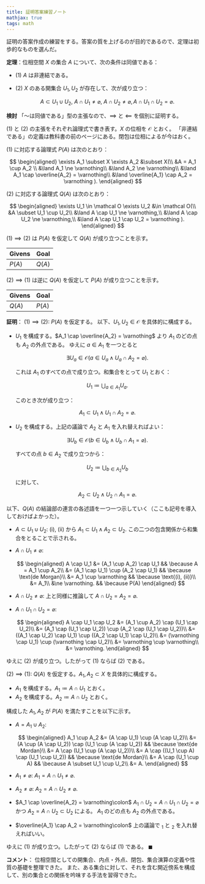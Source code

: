 ```yaml
---
title: 証明答案練習ノート
mathjax: true
tags: math
---
```


証明の答案作成の練習をする。答案の質を上げるのが目的であるので、定理は初歩的なものを選んだ。

**定理**：位相空間 $X$ の集合 $A$ について、次の条件は同値である：

* $(1)$ $A$ は非連結である。
* $(2)$ $X$ のある開集合 $U_1, U_2$ が存在して、次が成り立つ：

  $$
  A \subset U_1 \cup U_2,\ A \cap U_1 \ne \varnothing,\ A \cap U_2 \ne \varnothing, A \cap U_1 \cap U_2 = \varnothing.
  $$

**検討**
「～は同値である」型の主張なので、$\implies$ と $\impliedby$ を個別に証明する。

$(1)$ と $(2)$ の主張をそれぞれ論理式で書き表す。$X$ の位相を $\mathcal O$ とおく。
「非連結である」の定義は教科書の前のページにある。閉包は位相によるが今はおく。

$(1)$ に対応する論理式 $P(A)$ は次のとおり：

$$
\begin{aligned}
\exists A_1 \subset X \exists A_2 &\subset X(\\
    &A = A_1 \cup A_2 \\
    &\land A_1 \ne \varnothing\\
    &\land A_2 \ne \varnothing\\
    &\land A_1 \cap \overline{A_2} = \varnothing\\
    &\land \overline{A_1} \cap A_2 = \varnothing
).
\end{aligned}
$$

$(2)$ に対応する論理式 $Q(A)$ は次のとおり：

$$
\begin{aligned}
\exists U_1 \in \mathcal O \exists U_2 &\in \mathcal O(\\
    &A \subset U_1 \cup U_2\\
    &\land A \cap U_1 \ne \varnothing,\\
    &\land A \cap U_2 \ne \varnothing,\\
    &\land A \cap U_1 \cap U_2 = \varnothing
).
\end{aligned}
$$

$(1) \implies (2)$ は $P(A)$ を仮定して $Q(A)$ が成り立つことを示す。

| Givens | Goal |
| ------ | ---- |
| $P(A)$ | $Q(A)$ |

$(2) \implies (1)$ は逆に $Q(A)$ を仮定して $P(A)$ が成り立つことを示す。

| Givens | Goal |
| ------ | ---- |
| $Q(A)$ | $P(A)$ |

**証明**：
$(1) \implies (2)\colon$ $P(A)$ を仮定する。
以下、$U_1, U_2 \in \mathcal O$ を具体的に構成する。

* $U_1$ を構成する。$A_1 \cap \overline{A_2} = \varnothing$ より $A_1$ のどの点も $A_2$ の外点である。
  ゆえに $a \in A_1$ を一つとると

  $$\exists U_a \in \mathcal O(a \in U_a \land U_a \cap A_2 = \varnothing).$$

  これは $A_1$ のすべての点で成り立つ。和集合をとって $U_1$ とおく：

  $$
  U_1 \coloneqq \bigcup_{a \in A_1}U_a.
  $$

  このとき次が成り立つ：

  $$
  \tag*{(i)}
  A_1 \subset U_1 \land U_1 \cap A_2 = \varnothing.
  $$

* $U_2$ を構成する。上記の議論で $A_2$ と $A_1$ を入れ替えればよい：

  $$
  \exists U_b \in \mathcal O(b \in U_b \land U_b \cap A_1 = \varnothing).
  $$

  すべての点 $b \in A_2$ で成り立つから：

  $$
  U_2 \coloneqq \bigcup_{b \in A_2}U_b
  $$

  に対して、

  $$
  \tag*{(ii)}
  A_2 \subset U_2 \land U_2 \cap A_1 = \varnothing.
  $$

以下、$Q(A)$ の結論部の連言の各述語を一つ一つ示していく（ここも記号を導入しておけばよかった）。

* $A \subset U_1 \cup U_2:$ $\text{(i), (ii)}$ から $A_1 \subset U_1 \land A_2 \subset U_2.$
  この二つの包含関係から和集合をとることで示される。
* $A \cap U_1 \ne \varnothing:$

  $$
  \begin{aligned}
  A \cap U_1 &= (A_1 \cup A_2) \cap U_1 && \because A = A_1 \cup A_2\\
  &= (A_1 \cap U_1) \cup (A_2 \cap U_1) && \because \text{de Morgan}\\
  &= A_1 \cup \varnothing && \because \text{(i), (ii)}\\
  &= A_1\\
  &\ne \varnothing. && \because P(A)
  \end{aligned}
  $$

* $A \cap U_2 \ne \varnothing:$ 上と同様に推論して $A \cap U_2 = A_2 = \varnothing.$
* $A \cap U_1 \cap U_2 = \varnothing:$

  $$
  \begin{aligned}
      A \cap U_1 \cap U_2
      &= (A_1 \cup A_2) \cap (U_1 \cap U_2)\\
      &= (A_1 \cap (U_1 \cap U_2)) \cup (A_2 \cap (U_1 \cap U_2))\\
      &= ((A_1 \cap U_2) \cap U_1) \cup ((A_2 \cap U_1) \cap U_2)\\
      &= (\varnothing \cap U_1) \cup (\varnothing \cap U_2)\\
      &= \varnothing \cup \varnothing\\
      &= \varnothing.
  \end{aligned}
  $$

ゆえに $(2)$ が成り立つ。したがって $(1)$ ならば $(2)$ である。

$(2) \implies (1)$: $Q(A)$ を仮定する。$A_1, A_2 \subset X$ を具体的に構成する。

* $A_1$ を構成する。$A_1 \coloneqq A \cap U_1$ とおく。
* $A_2$ を構成する。$A_2 \coloneqq A \cap U_2$ とおく。

構成した $A_1, A_2$ が $P(A)$ を満たすことを以下に示す。

* $A = A_1 \cup A_2\colon$

  $$
  \begin{aligned}
      A_1 \cup A_2
      &= (A \cap U_1) \cup (A \cap U_2)\\
      &= (A \cup (A \cap U_2)) \cap (U_1 \cup (A \cap U_2)) && \because \text{de Mordan}\\
      &= A \cap (U_1 \cup (A \cap U_2))\\
      &= A \cap ((U_1 \cup A) \cap (U_1 \cup U_2)) && \because \text{de Mordan}\\
      &= A \cap (U_1 \cup A) && \because A \subset U_1 \cup U_2\\
      &= A.
  \end{aligned}
  $$

* $A_1 \ne \varnothing\colon$ $A_1 = A \cap U_1 \ne \varnothing.$
* $A_2 \ne \varnothing\colon$ $A_2 = A \cap U_2 \ne \varnothing.$
* $A_1 \cap \overline{A_2} = \varnothing\colon$
  $A_1 \cap U_2 = A \cap U_1 \cap U_2 = \varnothing$ かつ
  $A_2 = A \cap U_2 \subset U_2$ による。
  $A_1$ のどの点も $A_2$ の外点である。
* $\overline{A_1} \cap A_2 = \varnothing\colon$ 上の議論で ${}_1$ と ${}_2$ を入れ替えればいい。

ゆえに $(1)$ が成り立つ。したがって $(2)$ ならば $(1)$ である。
$\blacksquare$

**コメント**：
位相空間としての開集合、内点・外点、閉包、集合演算の定義や性質の基礎を整理できた。
また、ある集合に対して、それを含む開近傍系を構成して、別の集合との関係を吟味する手法を習得できた。
